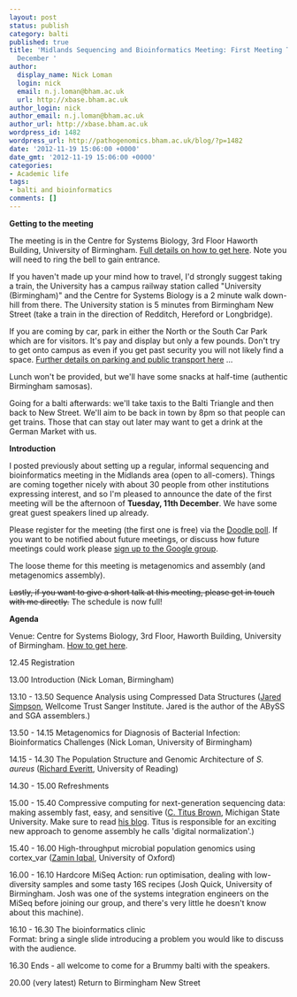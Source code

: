 ```yaml
---
layout: post
status: publish
category: balti
published: true
title: 'Midlands Sequencing and Bioinformatics Meeting: First Meeting Tuesday, 11th
  December '
author:
  display_name: Nick Loman
  login: nick
  email: n.j.loman@bham.ac.uk
  url: http://xbase.bham.ac.uk
author_login: nick
author_email: n.j.loman@bham.ac.uk
author_url: http://xbase.bham.ac.uk
wordpress_id: 1482
wordpress_url: http://pathogenomics.bham.ac.uk/blog/?p=1482
date: '2012-11-19 15:06:00 +0000'
date_gmt: '2012-11-19 15:06:00 +0000'
categories:
- Academic life
tags:
- balti and bioinformatics
comments: []
---
```

<p><strong>Getting to the meeting</strong></p>
<p>The meeting is in the Centre for Systems Biology, 3rd Floor Haworth Building, University of Birmingham. <a href="http://www.birmingham.ac.uk/research/activity/csb/contact/index.aspx">Full details on how to get here</a>. Note you will need to ring the bell to gain entrance.</p>
<p>If you haven't made up your mind how to travel, I'd strongly suggest taking a train, the University has a campus railway station called "University (Birmingham)" and the Centre for Systems Biology is a 2 minute walk down-hill from there. The University station is 5 minutes from Birmingham New Street (take a train in the direction of Redditch, Hereford or Longbridge). </p>
<p>If you are coming by car, park in either the North or the South Car Park which are for visitors. It's pay and display but only a few pounds. Don't try to get onto campus as even if you get past security you will not likely find a space. <a href="http://www.birmingham.ac.uk/contact/directions/edgbaston-directions.aspx">Further details on parking and public transport here</a> ... </p>
<p>Lunch won't be provided, but we'll have some snacks at half-time (authentic Birmingham samosas).</p>
<p>Going for a balti afterwards: we'll take taxis to the Balti Triangle and then back to New Street. We'll aim to be back in town by 8pm so that people can get trains. Those that can stay out later may want to get a drink at the German Market with us.</p>
<p><strong>Introduction</strong></p>
<p>I posted previously about setting up a regular, informal sequencing and bioinformatics meeting in the Midlands area (open to all-comers). Things are coming together nicely with about 30 people from other institutions expressing interest, and so I'm pleased to announce the date of the first meeting will be the afternoon of <strong>Tuesday, 11th December</strong>. We have some great guest speakers lined up already. </p>
<p>Please register for the meeting (the first one is free) via the <a href="http://doodle.com/qtwgwgfwv6te8xdt">Doodle poll</a>. If you want to be notified about future meetings, or discuss how future meetings could work please <a href="https://groups.google.com/d/forum/midlands-sequencing-and-bioinformatics-meeting?hl=en">sign up to the Google group</a>.</p>
<p>The loose theme for this meeting is metagenomics and assembly (and metagenomics assembly).</p>
<p><del datetime="2012-12-03T09:35:52+00:00">Lastly, if you want to give a short talk at this meeting, please get in touch with me directly.</del> The schedule is now full!</p>
<p><strong>Agenda</strong></p>
<p>Venue: Centre for Systems Biology, 3rd Floor, Haworth Building, University of Birmingham. <a href="http://www.birmingham.ac.uk/research/activity/csb/contact/index.aspx">How to get here</a>.</p>
<p>12.45 Registration</p>
<p>13.00 Introduction (Nick Loman, Birmingham)</p>
<p>13.10 - 13.50 Sequence Analysis using Compressed Data Structures (<a href="http://people.ds.cam.ac.uk/js779/">Jared Simpson</a>, Wellcome Trust Sanger Institute. Jared is the author of the ABySS and SGA assemblers.)</p>
<p>13.50 - 14.15 Metagenomics for Diagnosis of Bacterial Infection: Bioinformatics Challenges (Nick Loman, University of Birmingham)</p>
<p>14.15 - 14.30 The Population Structure and Genomic Architecture of <em>S. aureus</em> (<a href="http://www.personal.reading.ac.uk/~gt904211/Richard_Everitts_Homepage/Welcome.html">Richard Everitt</a>, University of Reading)</p>
<p>14.30 - 15.00 Refreshments</p>
<p>15.00 - 15.40 Compressive computing for next-generation sequencing data: making assembly fast, easy, and sensitive (<a href="http://ged.msu.edu/">C. Titus Brown</a>, Michigan State University. Make sure to read <a href="http://ivory.idyll.org/">his blog</a>. Titus is responsible for an exciting new approach to genome assembly he calls 'digital normalization'.)</p>
<p>15.40 - 16.00 High-throughput microbial population genomics using cortex_var (<a href="http://www.well.ox.ac.uk/~zam/">Zamin Iqbal</a>, University of Oxford)</p>
<p>16.00 - 16.10 Hardcore MiSeq Action: run optimisation, dealing with low-diversity samples and some tasty 16S recipes (Josh Quick, University of Birmingham. Josh was one of the systems integration engineers on the MiSeq before joining our group, and there's very little he doesn't know about this machine).</p>
<p>16.10 - 16.30 The bioinformatics clinic<br />
              Format: bring a single slide introducing a problem you would like to discuss with the audience.</p>
<p>16.30 Ends - all welcome to come for a Brummy balti with the speakers.</p>
<p>20.00 (very latest) Return to Birmingham New Street</p>
